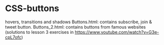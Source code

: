 # CSS-buttons
hovers, transitions and shadows
Buttons.html: contains subscribe, join & tweet button.
Buttons_2.html: contains buttons from famous websites (solutions to lesson 3 exercises in https://www.youtube.com/watch?v=G3e-cpL7ofc)
